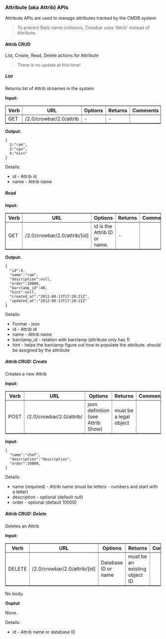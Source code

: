 ### Attribute (aka Attrib) APIs

Attribute APIs are used to manage attributes tracked by the CMDB system

> To prevent Rails name collisions, Crowbar uses 'Attrib' instead of Attribute.

#### Attrib CRUD

List, Create, Read, Delete actions for Attribute

> There is no update at this time!

##### List

Returns list of Attrib id:names in the system

**Input:**

<table border=1>
<tr><th> Verb </th><th> URL </th><th> Options </th><th> Returns </th><th> Comments </th></tr>
<tr><td> GET  </td>
  <td> /2.0/crowbar/2.0/attrib </td>
  <td> - </td>
  <td> - </td></tr>
</table>


**Output:**

    {
      1:"ram",
      2:"cpu",
      4:"nics"
    }

Details:

* id - Attrib id
* name - Attrib name

##### Read

**Input:**

<table border=1>
<tr><th> Verb </th><th> URL </th><th> Options </th><th> Returns </th><th> Comments </th></tr>
<tr><td> GET  </td>
  <td> /2.0/crowbar/2.0/attrib/[id] </td>
  <td> id is the Attrib ID or name. </td>
  <td> -  </td></tr>
</table>


**Output:**

    {
      "id":4,
      "name":"ram",
      "description":null,
      "order":10000,
      "barclamp_id":40,
      "hint":null,
      "created_at":"2012-08-13T17:20:21Z",
      "updated_at":"2012-08-13T17:20:21Z"
    }

Details:

* Format - json
* id - Attrib id
* name - Attrib name
* barclamp_id - relation with barclamp (attribute only has 1)
* hint - helps the barclamp figure out how to populate the attribute.  should be assigned by the attribute

##### Attrib CRUD: Create

Creates a new Attrib

**Input:**

<table border=1>
<tr><th> Verb </th><th> URL </th><th> Options </th><th> Returns </th><th> Comments </th></tr>
<tr><td> POST  </td>
  <td> /2.0/crowbar/2.0/attrib/ </td>
  <td> json definition (see Attrib Show) </td>
  <td> must be a legal object </td></tr>
</table>

**Input:**

    { 
      "name":"chef",
      "description":"description",
      "order":10000,
    }

Details:

* name (required) - Attrib name (must be letters - numbers and start with a letter)
* description - optional (default null)
* order - optional (default 10000) 

##### Attrib CRUD: Delete 

Deletes an Attrib

**Input:**

<table border=1>
<tr><th> Verb </th><th> URL </th><th> Options </th><th> Returns </th><th> Comments </th></tr>
<tr><td> DELETE  </td>
  <td> /2.0/crowbar/2.0/attrib/[id] </td>
  <td> Database ID or name </td>
  <td> must be an existing object ID </td></tr>
</table>

No body.

**Ouptut**

None.

Details:

* id - Attrib name or database ID



